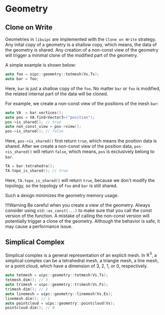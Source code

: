 # Geometry

## Clone on Write

Geometries in `libuipc` are implemented with the `Clone on Write` strategy. Any inital copy of a geometry is a shallow copy, which means, the data of the geometry is shared. Any creation of a non-const view of the geometry will trigger a minimal clone of the modified part of the geometry.

A simple example is shown below:
```cpp
auto foo = uipc::geometry::tetmesh(Vs,Ts);
auto bar = foo;
```
Here, `bar` is just a shallow copy of the `foo`.
No matter `bar` or `foo` is modified, the related internal part of the data will be cloned.

For example, we create a non-const view of the positions of the mesh `bar`:
```cpp
auto VA  = bar.vertices();
auto pos = VA.find<Vector3>("position");
pos->is_shared(); // true
auto non_const_view = pos->view();
pos->is_shared(); // false
```
Here, `pos->is_shared()` first return `true`, which means the position data is shared. After we create a non-const view of the position data, `pos->is_shared()` will return `false`, which means, `pos` is exclusively belong to `bar`.
```cpp
TA = bar.tetrahedra();
TA.topo_is_shared(); // true
```
Here, `TA.topo_is_shared()` will return `true`, because we don't modify the topology, so the topology of `foo` and `bar` is still shared.

Such a design minimizes the geometry memory usage.

!!!Warning
    Be careful when you create a view of the geometry. Always consider using `std::as_const(...)` to make sure that you call the const version of the function. A mistake of calling the non-const version will potentially trigger a clone of the geometry. Although the behavior is safe, it may cause a performance issue.

## Simplical Complex

Simplical complex is a general representation of an explicit mesh. In $\mathbb{R}^3$, a simplical complex can be a tetrahedral mesh, a triangle mesh, a line mesh, or a point cloud, which have a dimension of 3, 2, 1, or 0, respectively.

```cpp
auto tetmesh = uipc::geometry::tetmesh(Vs,Ts);
tetmesh.dim(); // 3
auto trimesh = uipc::geometry::trimesh(Vs,Fs);
trimesh.dim(); // 2
auto linemesh = uipc::geometry::linemesh(Vs,Es);
linemesh.dim(); // 1
auto pointcloud = uipc::geometry::pointcloud(Vs);
pointcloud.dim(); // 0
```

